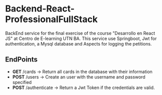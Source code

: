 # Backend-React-ProfessionalFullStack

BackEnd service for the final exercise of the course "Desarrollo en React JS" at Centro de E-learning UTN BA.
This service use Springboot, Jwt for authentication, a Mysql database and Aspects for logging the petitions.

## EndPoints
- **GET** /cards -> Return all cards in the database with their information
- **POST** /users -> Create an user with the username and password specified
- **POST** /authenticate -> Return a Jwt Token if the credentials are valid.
